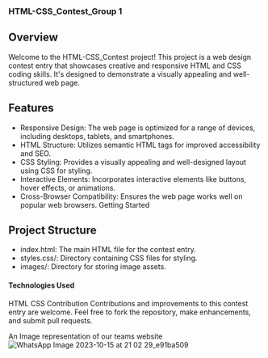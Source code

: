 ### HTML-CSS_Contest_Group 1
## Overview
Welcome to the HTML-CSS_Contest project! This project is a web design contest entry that showcases creative and responsive HTML and CSS coding skills. It's designed to demonstrate a visually appealing and well-structured web page.

## Features
- Responsive Design: The web page is optimized for a range of devices, including desktops, tablets, and smartphones.
- HTML Structure: Utilizes semantic HTML tags for improved accessibility and SEO.
- CSS Styling: Provides a visually appealing and well-designed layout using CSS for styling.
- Interactive Elements: Incorporates interactive elements like buttons, hover effects, or animations.
- Cross-Browser Compatibility: Ensures the web page works well on popular web browsers.
Getting Started

## Project Structure
* index.html: The main HTML file for the contest entry.
* styles.css/: Directory containing CSS files for styling.
* images/: Directory for storing image assets. 
#### Technologies Used
HTML
CSS
Contribution
Contributions and improvements to this contest entry are welcome. Feel free to fork the repository, make enhancements, and submit pull requests.


An Image representation of our teams website
![WhatsApp Image 2023-10-15 at 21 02 29_e91ba509](https://github.com/GChukwudi/HTML-CSS_Contest_Group_1/assets/113602216/1d0ff3ed-f9dc-4bd0-82d6-f94d392f74c4)
